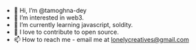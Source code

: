 - 👋 Hi, I’m @tamoghna-dey
- 👀 I’m interested in web3.
- 🌱 I’m currently learning javascript, soldity.
- 💞️ I love to contribute to open source.
- 📫 How to reach me - email me at lonelycreatives@gmail.com

<!---
tamoghna-dey/tamoghna-dey is a ✨ special ✨ repository because its `README.md` (this file) appears on your GitHub profile.
You can click the Preview link to take a look at your changes.
--->
